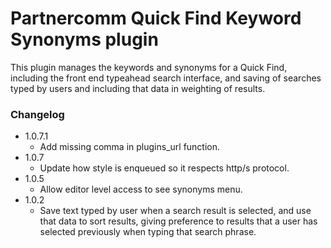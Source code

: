 # Partnercomm Quick Find Keyword Synonyms plugin

This plugin manages the keywords and synonyms for a Quick Find, including the front end typeahead search interface, and saving of searches typed by users and including that data in weighting of results.

### Changelog
* 1.0.7.1
	* Add missing comma in plugins_url function.
* 1.0.7
	* Update how style is enqueued so it respects http/s protocol.
* 1.0.5
	* Allow editor level access to see synonyms menu.
* 1.0.2
	* Save text typed by user when a search result is selected, and use that data to sort results, giving preference to results that a user has selected previously when typing that search phrase.
